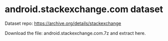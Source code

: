 # android.stackexchange.com dataset

Dataset repo: https://archive.org/details/stackexchange

Download the file: android.stackexchange.com.7z and extract here.